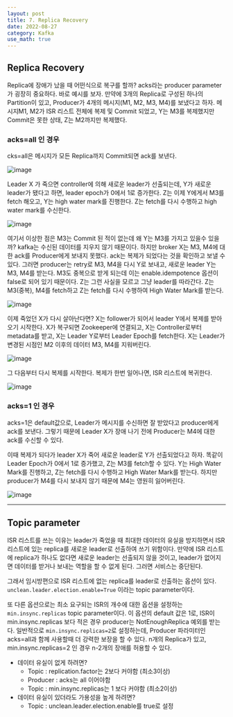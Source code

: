 ```yaml
---
layout: post
title: 7. Replica Recovery
date: 2022-08-27
category: Kafka
use_math: true
---
```




## Replica Recovery

Replica에 장애가 났을 때 어떤식으로 복구를 할까? acks라는 producer parameter가 굉장히 중요하다. 바로 예시를 보자. 만약에 3개의 Replica로 구성된 하나의 Partition이 있고, Producer가 4개의 메시지(M1, M2, M3, M4)를 보냈다고 하자. 메시지M1, M2가 ISR 리스트 전체에 복제 및 Commit 되었고, Y는 M3를 복제했지만 Commit은 못한 상태, Z는 M2까지만 복제했다.  


### acks=all 인 경우
cks=all은 메시지가 모든 Replica까지 Commit되면 ack를 보낸다. 

![image](https://user-images.githubusercontent.com/61526722/187016705-b7973231-8460-416d-87ae-5987e2eb4140.png)

Leader X 가 죽으면 controller에 의해 새로운 leader가 선출되는데, Y가 새로운 leader가 됐다고 하면, leader epoch가 0에서 1로 증가한다. Z는 이제 Y에게서 M3를 fetch 해오고, Y는 high water mark를 진행한다. Z는 fetch를 다시 수행하고 high water mark를 수신한다.

![image](https://user-images.githubusercontent.com/61526722/187016717-0ab4b15f-4eb6-49bd-bfb6-385e1636198e.png)

여기서 이상한 점은 M3는 Commit 된 적이 없는데 왜 Y는 M3를 가지고 있을수 있을까? kafka는 수신된 데이터를 지우지 않기 때문이다. 하지만 broker X는 M3, M4에 대한 ack를 Producer에게 보내지 못했다. ack는 복제가 되었다는 것을 확인하고 보낼 수 있다. 그러면 producer는 retry로 M3, M4을 다시 Y로 보내고, 새로운 leader Y는 M3, M4를 받는다. M3도 중복으로 받게 되는데 이는 enable.idempotence 옵션이 false로 되어 있기 때문이다. Z는 그런 사실을 모르고 그냥 leader를 따라간다. Z는M3(중복), M4를 fetch하고 Z는 fetch를 다시 수행하여 High Water Mark를 받는다. 

![image](https://user-images.githubusercontent.com/61526722/187016904-f2f7eef6-e031-4530-aab3-85bfddeb274c.png)

이제 죽었던 X가 다시 살아난다면? X는 follower가 되어서 leader Y에서 복제를 받아오기 시작한다. X가 복구되면 Zookeeper에 연결되고, X는 Controller로부터 metadata를 받고, X는 Leader Y로부터 Leader Epoch를 fetch한다. X는 Leader가 변경된 시점인 M2 이후의 데이터 M3, M4를 지워버린다. 

![image](https://user-images.githubusercontent.com/61526722/187017163-587248a6-d847-483d-a299-f0450f6c23ae.png)

그 다음부터 다시 복제를 시작한다. 복제가 한번 일어나면, ISR 리스트에 복귀한다.

![image](https://user-images.githubusercontent.com/61526722/187017188-fc3571f3-2e14-4382-a8c6-b5e7b5aad334.png)


### acks=1 인 경우 

acks=1은 default값으로, Leader가 메시지를 수신하면 잘 받았다고 producer에게 ack를 보낸다. 그렇기 때문에 Leader X가 장애 나기 전에 Producer는 M4에 대한 ack를 수신할 수 있다. 

이때 복제가 되다가 leader X가 죽어 새로운 leader로 Y가 선출되었다고 하자. 똑같이 Leader Epoch가 0에서 1로 증가했고, Z는 M3를 fetch할 수 있다. Y는 High Water Mark를 진행하고, Z는 fetch를 다시 수행하고 High Water Mark를 받는다. 하지만 producer가 M4를 다시 보내지 않기 때문에 M4는 영원히 잃어버린다. 

![image](https://user-images.githubusercontent.com/61526722/187017082-96522269-c798-4e69-a613-423a970e4e86.png)

---

## Topic parameter

ISR 리스트를 쓰는 이유는 leader가 죽었을 때 최대한 데이터의 유실을 방지하면서 ISR 리스트에 있는 replica를 새로운 leader로 선출하여 쓰기 위함이다. 만약에 ISR 리스트에 replica가 하나도 없다면 새로운 leader는 선출되지 않을 것이고, leader가 없어지면 데이터를 받거나 보내는 역할을 할 수 없게 된다. 그러면 서비스는 중단된다. 

그래서 임시방편으로 ISR 리스트에 없는 replica를 leader로 선출하는 옵션이 있다.  `unclean.leader.election.enable=True` 이라는 topic parameter이다. 

또 다른 옵션으로는 최소 요구되는 ISR의 개수에 대한 옵션을 설정하는 `min.insync.replicas` topic parameter이다. 이 옵션의 default 값은 1로, ISR이 min.insync.replicas 보다 적은 경우 producer는 NotEnoughReplica 예외를 받는다. 일반적으로 `min.insync.replicas=2`로 설정하는데, Producer 파라미터인 acks=all과 함께 사용할때 더 강력한 보장을 할 수 있다. n개의 Replica가 있고, min.insync.replicas=2 인 경우 n-2개의 장애를 허용할 수 있다. 

- 데이터 유실이 없게 하려면?
  - Topic : replication.factor는 2보다 커야함 (최소3이상)
  - Producer : acks는 all 이어야함
  - Topic : min.insync.replicas는 1 보다 커야함 (최소2이상)
- 데이터 유실이 있더라도 가용성을 높게 하려면?
  - Topic : unclean.leader.election.enable를 true로 설정


